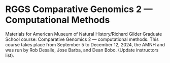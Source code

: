 # RGGS Comparative Genomics 2 — Computational Methods
Materials for American Museum of Natural History/Richard Gilder Graduate School course: Comparative Genomics 2 — computational methods. 
This course takes place from September 5 to December 12, 2024, the AMNH and was run by Rob Desalle, Jose Barba, and Dean Bobo. (Update instructors list).
